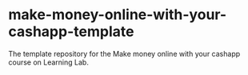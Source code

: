 # make-money-online-with-your-cashapp-template
The template repository for the Make money online with your cashapp  course on Learning Lab.
